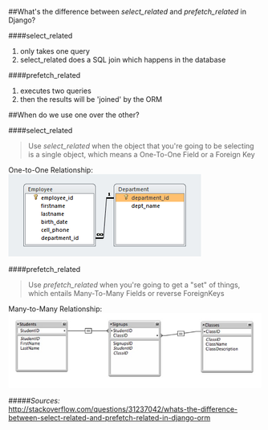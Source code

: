 ##What's the difference between *select_related* and *prefetch_related* in Django?  

####select_related  
1. only takes one query  
2. select_related does a SQL join which happens in the database  

####prefetch_related  
1. executes two queries  
2. then the results will be 'joined' by the ORM


##When do we use one over the other?  

####select_related  
> Use *select_related* when the object that you're going to be selecting is a single object, which means a One-To-One Field or a Foreign Key  

One-to-One Relationship:  
![alt text](one-to-one.png "One-to-One Relationship")  

####prefetch_related  
> Use *prefetch_related* when you're going to get a "set" of things, which entails Many-To-Many Fields or reverse ForeignKeys  

Many-to-Many Relationship:  
![alt text](many-to-many.jpeg "Many-to-Many Relationship")  

#####*Sources:*  
<http://stackoverflow.com/questions/31237042/whats-the-difference-between-select-related-and-prefetch-related-in-django-orm>  